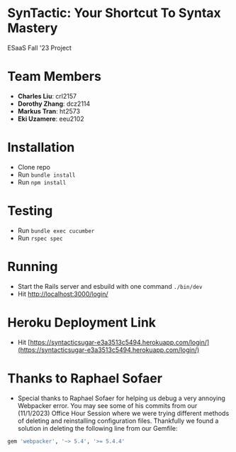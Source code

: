 # SynTactic: Your Shortcut To Syntax Mastery
ESaaS Fall '23 Project

# Team Members

- **Charles Liu**: crl2157
- **Dorothy Zhang**: dcz2114
- **Markus Tran**: ht2573
- **Eki Uzamere**: eeu2102

# Installation

- Clone repo
- Run `bundle install`
- Run `npm install`

# Testing

- Run `bundle exec cucumber`
- Run `rspec spec`

# Running

- Start the Rails server and esbuild with one command `./bin/dev`
- Hit [http://localhost:3000/login/](http://localhost:3000/login/)

# Heroku Deployment Link

- Hit [https://syntacticsugar-e3a3513c5494.herokuapp.com/login/](https://syntacticsugar-e3a3513c5494.herokuapp.com/login/)

# Thanks to Raphael Sofaer

- Special thanks to Raphael Sofaer for helping us debug a very annoying Webpacker error. You may see some of his commits from our (11/1/2023) Office Hour Session where we were trying different methods of deleting and reinstalling configuration files. Thankfully we found a solution in deleting the following line from our Gemfile: 

```ruby
gem 'webpacker', '~> 5.4', '>= 5.4.4'
```
